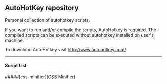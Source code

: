## AutoHotKey repository

Personal collection of autohotkey scripts. 

If you want to run and/or compile the scripts, AutoHotkey is required. The compiled scripts can be executed without autohotkey installed on user's machine.

To download AutoHotkey visit http://www.autohotkey.com/
<hr>

#### Script List

#####[css-minifier](CSS Minifier)